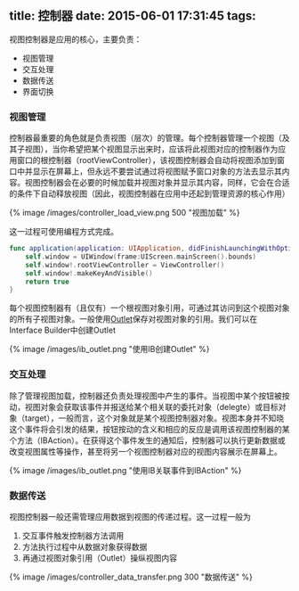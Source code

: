 title: 控制器
date: 2015-06-01 17:31:45
tags:
---


视图控制器是应用的核心，主要负责：

* 视图管理
* 交互处理
* 数据传送
* 界面切换


### 视图管理

控制器最重要的角色就是负责视图（层次）的管理。每个控制器管理一个视图（及其子视图），当你希望把某个视图显示出来时，应该将此视图对应的控制器作为应用窗口的根控制器（rootViewController），该视图控制器会自动将视图添加到窗口中并显示在屏幕上，但永远不要尝试通过将视图赋予窗口对象的方法去显示其内容。视图控制器会在必要的时候加载并视图对象并显示其内容，同样，它会在合适的条件下自动释放视图（因此，视图控制器在应用中还起到管理资源的核心作用）

{% image /images/controller_load_view.png 500 "视图加载" %}

这一过程可使用编程方式完成。
```swift
func application(application: UIApplication, didFinishLaunchingWithOptions launchOptions: [NSObject: AnyObjects]?) -> Bool {
	self.window = UIWindow(frame:UIScreen.mainScreen().bounds)
	self.window!.rootViewController = ViewController()
	self.window!.makeKeyAndVisible()
	return true
}
```
每个视图控制器有（且仅有）一个根视图对象引用，可通过其访问到这个视图对象的所有子视图对象。一般使用[Outlet](https://developer.apple.com/library/ios/documentation/General/Conceptual/Devpedia-CocoaApp/Outlet.html)保存对视图对象的引用。我们可以在Interface Builder中创建Outlet

{% image /images/ib_outlet.png  "使用IB创建Outlet" %}


### 交互处理

除了管理视图加载，控制器还负责处理视图中产生的事件。当视图中某个按钮被按动，视图对象会获取该事件并报送给某个相关联的委托对象（delegte）或目标对象（target），一般而言，这个对象就是某个视图控制器对象。视图本身并不知晓这个事件将会引发的结果，按钮按动的含义和相应的反应是调用该视图控制器的某个方法（IBAction）。在获得这个事件发生的通知后，控制器可以执行更新数据或改变视图属性等操作，甚至将另一个视图控制器对应的视图内容展示在屏幕上。

{% image /images/ib_outlet.png  "使用IB关联事件到IBAction" %}

### 数据传送

视图控制器一般还需管理应用数据到视图的传递过程。这一过程一般为

1. 交互事件触发控制器方法调用
2. 方法执行过程中从数据对象获得数据
3. 再通过视图对象引用（Outlet）操纵视图内容

{% image /images/controller_data_transfer.png 300 "数据传送" %}
